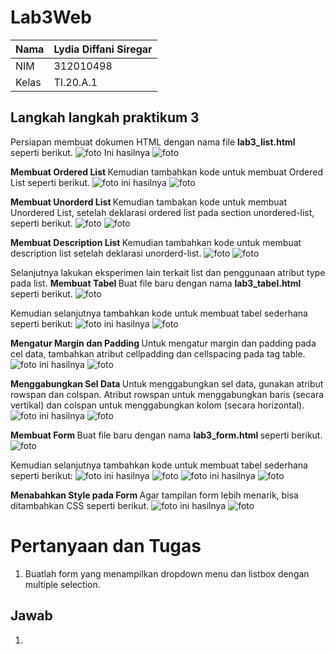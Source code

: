 # Lab3Web
| Nama      | Lydia Diffani Siregar |
| ----------- | ----------- |
| NIM     | 312010498       |
| Kelas   | TI.20.A.1        |

## Langkah langkah praktikum 3
Persiapan membuat dokumen HTML dengan nama file <strong> lab3_list.html </strong> seperti berikut.
![foto](foto/foto1.PNG)
Ini hasilnya
![foto](foto/hasil1.PNG)

<strong> Membuat Ordered List </strong>
Kemudian tambahkan kode untuk membuat Ordered List seperti berikut.
![foto](foto/foto2.PNG)
ini hasilnya
![foto](foto/hasil2.PNG)

<strong> Membuat Unorderd List </strong>
Kemudian tambakan kode untuk membuat Unordered List, setelah deklarasi ordered list pada
section unordered-list, seperti berikut.
![foto](foto/foto3.PNG)
![foto](foto/hasil3.PNG)

<strong> Membuat Description List </strong> 
Kemudian tambahkan kode untuk membuat description list setelah deklarasi unorderd-list.
![foto](foto/foto4.png)
![foto](foto/hasil4.png)

Selanjutnya lakukan eksperimen lain terkait list dan penggunaan atribut type pada list.
<strong> Membuat Tabel </strong>
Buat file baru dengan nama <strong> lab3_tabel.html </strong> seperti berikut.
![foto](foto/foto5.png)

Kemudian selanjutnya tambahkan kode untuk membuat tabel sederhana seperti berikut:
![foto](foto/foto6.png)
ini hasilnya
![foto](foto/hasil6.png)

<strong> Mengatur Margin dan Padding </strong>
Untuk mengatur margin dan padding pada cel data, tambahkan atribut cellpadding dan cellspacing pada tag table.
![foto](foto/foto7.png)
ini hasilnya
![foto](foto/hasil7.png)

<strong> Menggabungkan Sel Data </strong>
Untuk menggabungkan sel data, gunakan atribut rowspan dan colspan. Atribut rowspan untuk
menggabungkan baris (secara vertikal) dan colspan untuk menggabungkan kolom (secara
horizontal).
![foto](foto/foto8.png)
ini hasilnya
![foto](foto/hasil8.png)

<strong> Membuat Form </strong>
Buat file baru dengan nama <strong> lab3_form.html </strong> seperti berikut.
![foto](foto/foto9.png)

Kemudian selanjutnya tambahkan kode untuk membuat tabel sederhana seperti berikut:
![foto](foto/foto10.png)
ini hasilnya
![foto](foto/hasil10.png)
![foto](foto/foto11.png)
ini hasilnya
![foto](foto/hasil11.png)

<strong> Menabahkan Style pada Form </strong>
Agar tampilan form lebih menarik, bisa ditambahkan CSS seperti berikut.
![foto](foto/foto12.png)
ini hasilnya
![foto](foto/hasil.png)

# Pertanyaan dan Tugas
1. Buatlah form yang menampilkan dropdown menu dan listbox dengan multiple selection.

## Jawab
1. 